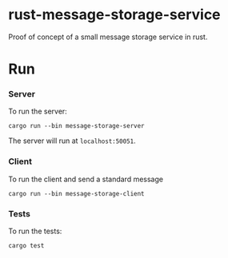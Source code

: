 # rust-message-storage-service
Proof of concept of a small message storage service in rust.

# Run

### Server
To run the server:
```
cargo run --bin message-storage-server
```

The server will run at `localhost:50051`.

### Client
To run the client and send a standard message
```
cargo run --bin message-storage-client
```

### Tests
To run the tests:
```
cargo test
```
